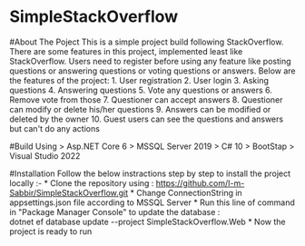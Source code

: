 # SimpleStackOverflow
#About The Poject
This is a simple project build following StackOverflow. There are some features in this project, implemented least like StackOverflow.
Users need to register before using any feature like posting questions or answering questions or voting questions or answers.
Below are the features of the project:
	1. User registration
	2. User login
	3. Asking questions
	4. Answering questions
	5. Vote any questions or answers
	6. Remove vote from those
	7. Questioner can accept answers
	8. Questioner can modify or delete his/her questions
	9. Answers can be modified or deleted by the owner
	10. Guest users can see the questions and answers but can't do any actions

#Build Using
	> Asp.NET Core 6
	> MSSQL Server 2019
	> C# 10
	> BootStap
	> Visual Studio 2022

#Installation
Follow the below instractions step by step to install the project locally :-
	* Clone the repository using : https://github.com/I-m-Sabbir/SimpleStackOverflow.git
	* Change ConnectionString in appsettings.json file according to MSSQL Server
	* Run this line of command in "Package Manager Console" to update the database :  
dotnet ef database update --project SimpleStackOverflow.Web
	* Now the project is ready to run

